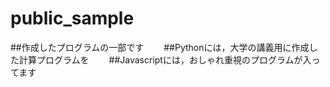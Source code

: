 # public_sample
##作成したプログラムの一部です　　
##Pythonには，大学の講義用に作成した計算プログラムを　　
##Javascriptには，おしゃれ重視のプログラムが入ってます　　

